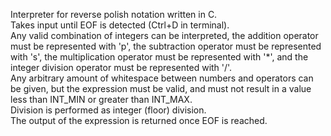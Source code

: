 Interpreter for reverse polish notation written in C.  
Takes input until EOF is detected (Ctrl+D in terminal).  
Any valid combination of integers can be interpreted, the addition operator must be represented with 'p', the subtraction operator must be represented with 's', the multiplication operator must be represented with '\*', and the integer division operator must be represented with '/'.  
Any arbitrary amount of whitespace between numbers and operators can be given, but the expression must be valid, and must not result in a value less than INT_MIN or greater than INT_MAX.  
Division is performed as integer (floor) division.  
The output of the expression is returned once EOF is reached.  
